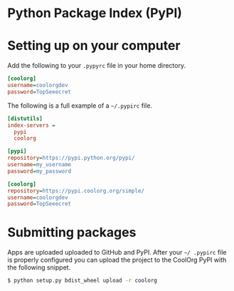 # Python Package Index (PyPI)


# Setting up on your computer

Add the following to your `.pypyrc` file in your home directory.

```ini
[coolorg]
username=coolorgdev
password=TopSeeecret
```

The following is a full example of a `~/.pypirc` file.


```ini
[distutils]
index-servers =
  pypi
  coolorg

[pypi]
repository=https://pypi.python.org/pypi/
username=my_username
password=my_password

[coolorg]
repository=https://pypi.coolorg.org/simple/
username=coolorgdev
password=TopSeeecret
```

# Submitting packages

Apps are uploaded uploaded to GitHub and PyPI. After your `~/
.pypirc` file is properly configured you can upload the project to the CoolOrg
PyPI with the following snippet.


```bash
$ python setup.py bdist_wheel upload -r coolorg
```
